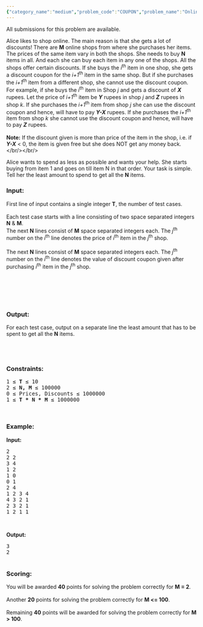 ```yaml
---
{"category_name":"medium","problem_code":"COUPON","problem_name":"Online Shopping","languages_supported":{"0":"ADA","1":"ASM","2":"BASH","3":"BF","4":"C","5":"C99 strict","6":"CAML","7":"CLOJ","8":"CLPS","9":"CPP 4.3.2","10":"CPP 4.9.2","11":"CPP14","12":"CS2","13":"D","14":"ERL","15":"FORT","16":"FS","17":"GO","18":"HASK","19":"ICK","20":"ICON","21":"JAVA","22":"JS","23":"LISP clisp","24":"LISP sbcl","25":"LUA","26":"NEM","27":"NICE","28":"NODEJS","29":"PAS fpc","30":"PAS gpc","31":"PERL","32":"PERL6","33":"PHP","34":"PIKE","35":"PRLG","36":"PYTH","37":"PYTH 3.4","38":"RUBY","39":"SCALA","40":"SCM guile","41":"SCM qobi","42":"ST","43":"TCL","44":"TEXT","45":"WSPC"},"max_timelimit":1,"source_sizelimit":50000,"problem_author":"vamsi_kavala","problem_tester":"Rubanenko","date_added":"7-06-2013","tags":{"0":"dynamic","1":"ltime01","2":"simple","3":"simple","4":"vamsi_kavala"},"editorial_url":"http://discuss.codechef.com/problems/COUPON","time":{"view_start_date":1372581279,"submit_start_date":1372581279,"visible_start_date":1372581279,"end_date":1735669800},"layout":"problem"}
---
```

<span class="solution-visible-txt">All submissions for this problem are available.</span><p>Alice likes to shop online. The main reason is that she gets a lot of discounts! There are <b>M</b> online shops from where she purchases her items. The prices of the same item vary in both the shops. She needs to buy <b>N</b> items in all. And each she can buy each item in any one of the shops. All the shops offer certain discounts. If she buys the <i>i</i><sup>th</sup> item in one shop, she gets a discount coupon for the <i>i+1</i><sup>th</sup> item in the same shop. But if she purchases the <i>i+1</i><sup>th</sup> item from a different shop, she cannot use the discount coupon.<br/> For example, if she buys the <i>i</i><sup>th</sup> item in Shop <i>j</i> and gets a discount of <i><b>X</b></i> rupees. Let the price of <i>i+1</i><sup>th</sup> item be <i><b>Y</b></i> rupees in shop <i>j</i> and <i><b>Z</b></i> rupees in shop <i>k</i>. If she purchases the <i>i+1</i><sup>th</sup> item from shop <i>j</i> she can use the discount coupon and hence, will have to pay <i><b>Y-X</b></i> rupees. If she purchases the <i>i+1</i><sup>th</sup> item from shop <i>k</i> she cannot use the discount coupon and hence, will have to pay <i><b>Z</b></i> rupees.<br/><br />
<b>Note:</b> If the discount given is more than price of the item in the shop, i.e. if <i><b>Y-X</b></i> &lt; 0, the item is given free but she does NOT get any money back.</br/></br/></p>
<p>Alice wants to spend as less as possible and wants your help. She starts buying from item 1 and goes on till item N in that order. Your task is simple. Tell her the least amount to spend to get all the <b>N</b> items.</p>
<h3>Input:</h3>
<p>First line of input contains a single integer <b>T</b>, the number of test cases.<br/><br />
Each test case starts with a line consisting of two space separated integers <b>N</b> &amp; <b>M</b>.<br />
The next <b>N</b> lines consist of <b>M</b> space separated integers each. The <i>j</i><sup>th</sup> number on the <i>i</i><sup>th</sup> line denotes the price of <i>i</i><sup>th</sup> item in the <i>j</i><sup>th</sup> shop.<br/><br />
The next <b>N</b> lines consist of <b>M</b> space separated integers each. The <i>j</i><sup>th</sup> number on the <i>i</i><sup>th</sup> line denotes the value of discount coupon given after purchasing <i>i</i><sup>th</sup> item in the <i>j</i><sup>th</sup> shop.<br/><br/></br/></br/></br/></br/></p>
<h3>Output:</h3>
<p>For each test case, output on a separate line the least amount that has to be spent to get all the <b>N</b> items.<br/><br/></br/></br/></p>
<h3>Constraints:</h3>
<pre>
1 ≤ <b>T</b> ≤ 10
2 ≤ <b>N, M</b> ≤ 100000
0 ≤ Prices, Discounts ≤ 1000000
1 ≤ <b>T * N * M</b> ≤ 1000000

</pre><h3>Example:</h3>
<p><b>Input:</b></p>
<pre>
2
2 2
3 4
1 2
1 0
0 1
2 4
1 2 3 4
4 3 2 1
2 3 2 1
1 2 1 1


</pre><p><b>Output:</b></p>
<pre>
3
2

</pre><h3>Scoring:</h3>
<p>You will be awarded <b>40</b> points for solving the problem correctly for <b>M = 2</b>.<br/><br />
Another <b>20</b> points for solving the problem correctly for <b>M &lt;= 100</b>.<br/><br />
Remaining <b>40</b> points will be awarded for solving the problem correctly for <b>M > 100</b>.</br/></br/></p>
